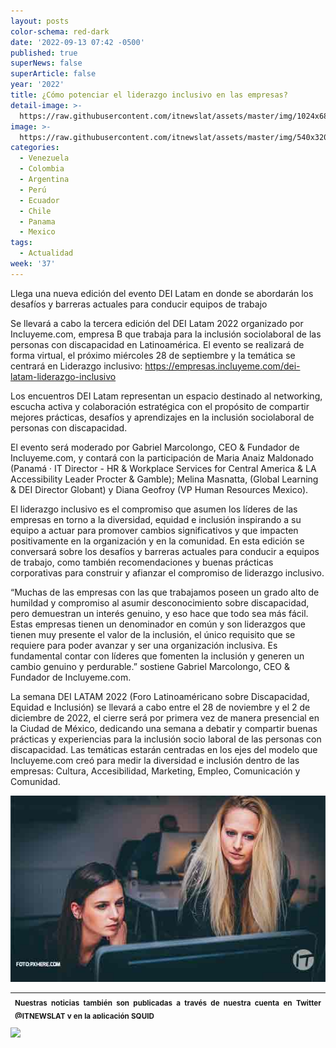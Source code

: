 ```yaml
---
layout: posts
color-schema: red-dark
date: '2022-09-13 07:42 -0500'
published: true
superNews: false
superArticle: false
year: '2022'
title: ¿Cómo potenciar el liderazgo inclusivo en las empresas?
detail-image: >-
  https://raw.githubusercontent.com/itnewslat/assets/master/img/1024x680/Mujeres-Ejecutivas-g.jpg
image: >-
  https://raw.githubusercontent.com/itnewslat/assets/master/img/540x320/Mujeres-Ejecutivas-p.jpg
categories:
  - Venezuela
  - Colombia
  - Argentina
  - Perú
  - Ecuador
  - Chile
  - Panama
  - Mexico
tags:
  - Actualidad
week: '37'
---
```

Llega una nueva edición del evento DEI Latam en donde se abordarán los desafíos y barreras actuales para conducir equipos de trabajo

Se llevará a cabo la tercera edición del DEI Latam 2022 organizado por Incluyeme.com, empresa B que trabaja para la inclusión sociolaboral de las personas con discapacidad en Latinoamérica. El evento se realizará de forma virtual, el próximo miércoles 28 de septiembre y la temática se centrará en Liderazgo inclusivo: https://empresas.incluyeme.com/dei-latam-liderazgo-inclusivo 

Los encuentros DEI Latam representan un espacio destinado al networking, escucha activa y colaboración estratégica con el propósito de compartir mejores prácticas, desafíos y aprendizajes en la inclusión sociolaboral de personas con discapacidad.

El evento será moderado por Gabriel Marcolongo, CEO & Fundador de Incluyeme.com, y contará con la participación de Maria Anaiz Maldonado (Panamá · IT Director - HR & Workplace Services for Central America & LA Accessibility Leader Procter & Gamble); Melina Masnatta, (Global Learning & DEI Director Globant) y Diana Geofroy (VP Human Resources Mexico).

El liderazgo inclusivo es el compromiso que asumen los líderes de las empresas en torno a la diversidad, equidad e inclusión inspirando a su equipo a actuar para promover cambios significativos y que impacten positivamente en la organización y en la comunidad. En esta edición se conversará sobre los desafíos y barreras actuales para conducir a equipos de trabajo, como también recomendaciones y buenas prácticas corporativas para construir y afianzar el compromiso de liderazgo inclusivo.

“Muchas de las empresas con las que trabajamos poseen un grado alto de humildad y compromiso al asumir desconocimiento sobre discapacidad, pero demuestran un interés genuino, y eso hace que todo sea más fácil. Estas empresas tienen un denominador en común y son liderazgos que tienen muy presente el valor de la inclusión, el único requisito que se requiere para poder avanzar y ser una organización inclusiva. Es fundamental contar con líderes que fomenten la inclusión y generen un cambio genuino y perdurable.” sostiene Gabriel Marcolongo, CEO & Fundador de Incluyeme.com.

La semana DEI LATAM 2022 (Foro Latinoaméricano sobre Discapacidad, Equidad e Inclusión) se llevará a cabo entre el 28 de noviembre y el 2 de diciembre de 2022, el cierre será por primera vez de manera presencial en la Ciudad de México, dedicando una semana a debatir y compartir buenas prácticas y experiencias para la inclusión socio laboral de las personas con discapacidad. Las temáticas estarán centradas en los ejes del modelo que Incluyeme.com creó para medir la diversidad e inclusión dentro de las empresas: Cultura, Accesibilidad, Marketing, Empleo, Comunicación y Comunidad.

![](https://raw.githubusercontent.com/itnewslat/assets/master/img/540x320/Mujeres-Ejecutivas-p.jpg)

<table style="height: 42px;" width="569">
<tbody>
<tr>
<td style="text-align: justify;"><sub><strong>Nuestras noticias también son publicadas a través de nuestra cuenta en Twitter <a href="https://twitter.com/itnewslat?lang=es">@ITNEWSLAT</a> y en la aplicación <a href="https://squidapp.co/en/">SQUID</a></strong></sub></td>
</tr>
</tbody>
</table>

<img src="https://tracker.metricool.com/c3po.jpg?hash=56f88a41e39ab42c063cc51676587a04"/>